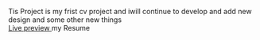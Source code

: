 Tis Project is my frist cv project and iwill continue to develop and add new design and some other new things <br>
<a href="ttps://abdimalik2004.github.io/my-Cv/">Live preview </a> my Resume

